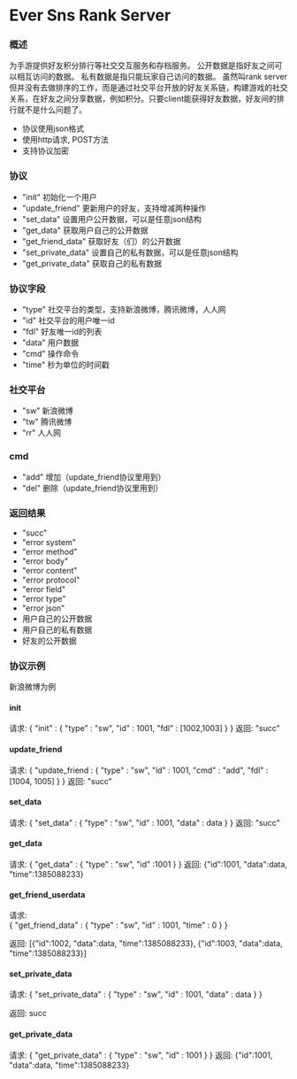 # Ever Sns Rank Server #

### 概述 ##

为手游提供好友积分排行等社交交互服务和存档服务。
公开数据是指好友之间可以相互访问的数据。
私有数据是指只能玩家自己访问的数据。
虽然叫rank server但并没有去做排序的工作，而是通过社交平台开放的好友关系链，构建游戏的社交关系，在好友之间分享数据，例如积分。只要client能获得好友数据，好友间的排行就不是什么问题了。

- 协议使用json格式
- 使用http请求, POST方法
- 支持协议加密

### 协议 ##
- "init"                    初始化一个用户
- "update_friend"           更新用户的好友，支持增减两种操作
- "set_data"                设置用户公开数据，可以是任意json结构
- "get_data"                获取用户自己的公开数据
- "get_friend_data"         获取好友（们）的公开数据
- "set_private_data"        设置自己的私有数据，可以是任意json结构
- "get_private_data"        获取自己的私有数据        

### 协议字段 ##
- "type"                    社交平台的类型，支持新浪微博，腾讯微博，人人网
- "id"                      社交平台的用户唯一id
- "fdl"                     好友唯一id的列表
- "data"                    用户数据
- "cmd"                     操作命令
- "time"                    秒为单位的时间戳

### 社交平台 ##
- "sw"                      新浪微博
- "tw"                      腾讯微博
- "rr"                      人人网

### cmd ##
- "add"                     增加（update_friend协议里用到）
- "del"                     删除（update_friend协议里用到）

### 返回结果 ##
- "succ"
- "error system"
- "error method"
- "error body"
- "error content"
- "error protocol"
- "error field"
- "error type"
- "error json"
- 用户自己的公开数据
- 用户自己的私有数据
- 好友的公开数据

### 协议示例 ##
新浪微博为例

#### init ###
请求: 
{
    "init" : 
    {
        "type" : "sw",
        "id" : 1001,
        "fdl" : [1002,1003]
    }
}
返回: "succ"

#### update_friend ###

请求: 
{
    "update_friend :
    {
        "type" : "sw",
        "id" : 1001,
        "cmd" : "add",
        "fdl" : [1004, 1005]
    }
}
返回: "succ"

#### set_data ###

请求:
{
    "set_data" :
    {
        "type" : "sw",
        "id" : 1001,
        "data" : data 
    }
}
返回: "succ"

#### get_data ###

请求:
{
    "get_data" :
    {
        "type" : "sw",
        "id" :1001 
    }
}
返回: {"id":1001, "data":data, "time":1385088233}

#### get_friend_userdata ###

请求:  
    {
        "get_friend_data" :
        {
            "type" : "sw",
            "id" : 1001,
            "time" : 0
        }
    }

返回: [{"id":1002, "data":data, "time":1385088233}, {"id":1003, "data":data, "time":1385088233}]

#### set_private_data ###

请求: 
{
    "set_private_data" :
    {
        "type" : "sw",
        "id" : 1001,
        "data" : data
    }
}

返回: succ

#### get_private_data ###

请求: 
{
    "get_private_data" :
    {
        "type" : "sw",
        "id" : 1001
    }
}
返回: {"id":1001, "data":data, "time":1385088233}

